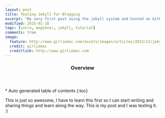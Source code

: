 ```yaml
---
layout: post
title: Testing Jekyll for Blogging
excerpt: "My very first post using the jekyll system and hosted on Github"
modified: 2015-01-18
tags: [intro, beginner, jekyll, tutorial]
comments: true
image:
  feature: http://www.girliemac.com/assets/images/articles/2013/12/jekyll.png
  credit: girliemac
  creditlink: http://www.girliemac.com
---
```


<section id="table-of-contents" class="toc">
  <header>
    <h3>Overview</h3>
  </header>
<div id="drawer" markdown="1">
*  Auto generated table of contents
{:toc}
</div>
</section><!-- /#table-of-contents -->

This is just so awesome, I have to learn this first so I can start writing and sharing things and learn along the way.
This is my post and I was testing it. :)
